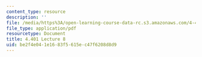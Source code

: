 ```yaml
---
content_type: resource
description: ''
file: /media/https%3A/open-learning-course-data-rc.s3.amazonaws.com/4-401-environmental-technologies-in-buildings-fall-2018/be2f4e041e1683f5615ec47f6208d8d9_MIT4_401F18_lec8.pdf
file_type: application/pdf
resourcetype: Document
title: 4.401 Lecture 8
uid: be2f4e04-1e16-83f5-615e-c47f6208d8d9
---
```

